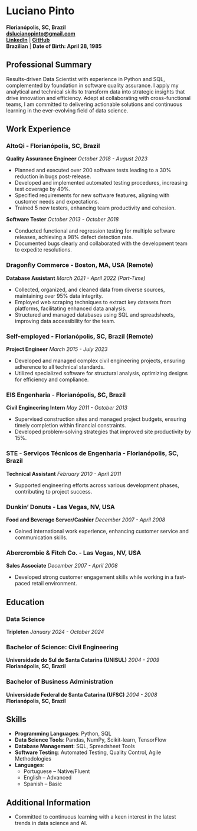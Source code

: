 # Luciano Pinto
**Florianópolis, SC, Brazil**  
**dslucianopinto@gmail.com**  
**[LinkedIn](https://linkedin.com/in/lucianolcp)** | **[GitHub](https://github.com/lucianolcp)**  
**Brazilian** | **Date of Birth: April 28, 1985**  

## Professional Summary
Results-driven Data Scientist with experience in Python and SQL, complemented by foundation in software quality assurance. I apply my analytical and technical skills to transform data into strategic insights that drive innovation and efficiency. Adept at collaborating with cross-functional teams, I am committed to delivering actionable solutions and continuous learning in the ever-evolving field of data science.

## Work Experience

### **AltoQi - Florianópolis, SC, Brazil**  
**Quality Assurance Engineer** *October 2018 - August 2023*  
- Planned and executed over 200 software tests leading to a 30% reduction in bugs post-release.
- Developed and implemented automated testing procedures, increasing test coverage by 40%.
- Specified requirements for new software features, aligning with customer needs and expectations.
- Trained 5 new testers, enhancing team productivity and cohesion.

**Software Tester** *October 2013 - October 2018*  
- Conducted functional and regression testing for multiple software releases, achieving a 98% defect detection rate.
- Documented bugs clearly and collaborated with the development team to expedite resolutions.

### **Dragonfly Commerce - Boston, MA, USA (Remote)**  
**Database Assistant** *March 2021 - April 2022 (Part-Time)*  
- Collected, organized, and cleaned data from diverse sources, maintaining over 95% data integrity.
- Employed web scraping techniques to extract key datasets from platforms, facilitating enhanced data analysis.
- Structured and managed databases using SQL and spreadsheets, improving data accessibility for the team.

### **Self-employed - Florianópolis, SC, Brazil (Remote)**  
**Project Engineer** *March 2015 - July 2023*  
- Developed and managed complex civil engineering projects, ensuring adherence to all technical standards.
- Utilized specialized software for structural analysis, optimizing designs for efficiency and compliance.

### **EIS Engenharia - Florianópolis, SC, Brazil**  
**Civil Engineering Intern** *May 2011 - October 2013*  
- Supervised construction sites and managed project budgets, ensuring timely completion within financial constraints.
- Developed problem-solving strategies that improved site productivity by 15%.

### **STE - Serviços Técnicos de Engenharia - Florianópolis, SC, Brazil**  
**Technical Assistant** *February 2010 - April 2011*  
- Supported engineering efforts across various development phases, contributing to project success.

### **Dunkin’ Donuts - Las Vegas, NV, USA**  
**Food and Beverage Server/Cashier** *December 2007 - April 2008*  
- Gained international work experience, enhancing customer service and communication skills.

### **Abercrombie & Fitch Co. - Las Vegas, NV, USA**  
**Sales Associate** *December 2007 - April 2008*  
- Developed strong customer engagement skills while working in a fast-paced retail environment.

## Education

### **Data Science**  
**Tripleten** *January 2024 - October 2024*  

### **Bachelor of Science: Civil Engineering**  
**Universidade do Sul de Santa Catarina (UNISUL)** *2004 - 2009*  
**Florianópolis, SC, Brazil**  

### **Bachelor of Business Administration**  
**Universidade Federal de Santa Catarina (UFSC)** *2004 - 2008*  
**Florianópolis, SC, Brazil**

## Skills
- **Programming Languages**: Python, SQL
- **Data Science Tools**: Pandas, NumPy, Scikit-learn, TensorFlow
- **Database Management**: SQL, Spreadsheet Tools
- **Software Testing**: Automated Testing, Quality Control, Agile Methodologies
- **Languages**: 
  - Portuguese – Native/Fluent
  - English – Advanced
  - Spanish – Basic

## Additional Information
- Committed to continuous learning with a keen interest in the latest trends in data science and AI.
